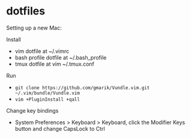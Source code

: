 # dotfiles

Setting up a new Mac:

Install 
* vim dotfile at ~/.vimrc
* bash profile dotfile at ~/.bash_profile
* tmux dotfile at vim ~/.tmux.conf

Run 
* `git clone https://github.com/gmarik/Vundle.vim.git ~/.vim/bundle/Vundle.vim`
* `vim +PluginInstall +qall`

Change key bindings
* System Preferences > Keyboard > Keyboard, click the Modifier Keys button and change CapsLock to Ctrl
